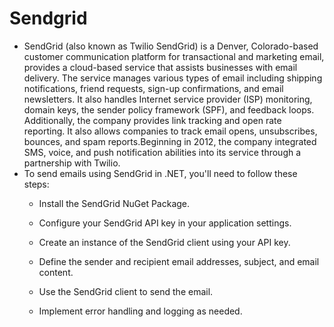 # Sendgrid
+ SendGrid (also known as Twilio SendGrid) is a Denver, Colorado-based customer communication platform for transactional and marketing email, provides a cloud-based service that assists businesses with email delivery. The service manages various types of email including shipping notifications, friend requests, sign-up confirmations, and email newsletters. It also handles Internet service provider (ISP) monitoring, domain keys, the sender policy framework (SPF), and feedback loops. Additionally, the company provides link tracking and open rate reporting. It also allows companies to track email opens, unsubscribes, bounces, and spam reports.Beginning in 2012, the company integrated SMS, voice, and push notification abilities into its service through a partnership with Twilio.
+ To send emails using SendGrid in .NET, you'll need to follow these steps:     
   + Install the SendGrid NuGet Package.

   + Configure your SendGrid API key in your application settings.

   + Create an instance of the SendGrid client using your API key.

   + Define the sender and recipient email addresses, subject, and email content.

   + Use the SendGrid client to send the email.

   + Implement error handling and logging as needed.
